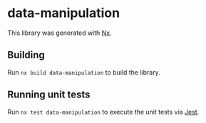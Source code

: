 # data-manipulation

This library was generated with [Nx](https://nx.dev).

## Building

Run `nx build data-manipulation` to build the library.

## Running unit tests

Run `nx test data-manipulation` to execute the unit tests via [Jest](https://jestjs.io).
